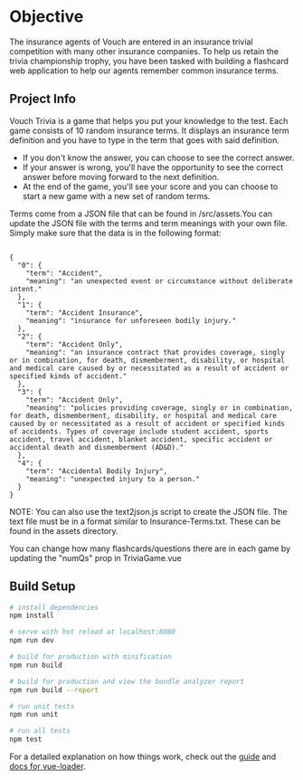 # Objective
The insurance agents of Vouch are entered in an insurance trivial competition with many other insurance companies. To help us retain the trivia championship trophy, you have been tasked with building a flashcard web application to help our agents remember common insurance terms.

## Project Info
Vouch Trivia is a game that helps you put your knowledge to the test. Each game consists of 10 random insurance terms. It displays an insurance term definition and you have to type in the term that goes with said definition. 
- If you don't know the answer, you can choose to see the correct answer. 
- If your answer is wrong, you'll have the opportunity to see the correct answer before moving forward to the next definition.
- At the end of the game, you'll see your score and you can choose to start a new game with a new set of random terms.


Terms come from a JSON file that can be found in /src/assets.You can update the JSON file with the terms and term meanings with your own file. Simply make sure that the data is in the following format:

<code>
{
  "0": {
    "term": "Accident",
    "meaning": "an unexpected event or circumstance without deliberate intent."
  },
  "1": {
    "term": "Accident Insurance",
    "meaning": "insurance for unforeseen bodily injury."
  },
  "2": {
    "term": "Accident Only",
    "meaning": "an insurance contract that provides coverage, singly or in combination, for death, dismemberment, disability, or hospital and medical care caused by or necessitated as a result of accident or specified kinds of accident."
  },
  "3": {
    "term": "Accident Only",
    "meaning": "policies providing coverage, singly or in combination, for death, dismemberment, disability, or hospital and medical care caused by or necessitated as a result of accident or specified kinds of accidents. Types of coverage include student accident, sports accident, travel accident, blanket accident, specific accident or accidental death and dismemberment (AD&D)."
  },
  "4": {
    "term": "Accidental Bodily Injury",
    "meaning": "unexpected injury to a person."
  }
}
</code>

NOTE: You can also use the text2json.js script to create the JSON file. The text file must be in a format similar to Insurance-Terms.txt. These can be found in the assets directory.

You can change how many flashcards/questions there are in each game by updating the "numQs" prop in TriviaGame.vue

## Build Setup

``` bash
# install dependencies
npm install

# serve with hot reload at localhost:8080
npm run dev

# build for production with minification
npm run build

# build for production and view the bundle analyzer report
npm run build --report

# run unit tests
npm run unit

# run all tests
npm test
```

For a detailed explanation on how things work, check out the [guide](http://vuejs-templates.github.io/webpack/) and [docs for vue-loader](http://vuejs.github.io/vue-loader).
